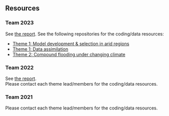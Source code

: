 ## Resources

### Team 2023
See [the report](https://www.cuahsi.org/uploads/library/doc/SI2023_Report.pdf).
See the following repositories for the coding/data resources: 
- [Theme 1: Model development & selection in arid regions](https://github.com/NWC-CUAHSI-Summer-Institute/ngen-aridity)
- [Theme 1: Data assimilation](https://github.com/NWC-CUAHSI-Summer-Institute/data_assimilation_with_bmi)
- [Theme 2: Compound flooding under changing climate](https://github.com/javedali99/si2023-compound-flooding)

### Team 2022

See [the report](https://www.cuahsi.org/uploads/library/doc/SI2022_Report_v1.2.docx.pdf).  
Please contact each theme lead/members for the coding/data resources.

### Team 2021

Please contact each theme lead/members for the coding/data resources.

<!--
Feel free to add your
-->

<!--

**Here are some ideas to get you started:**

🙋‍♀️ A short introduction - what is your organization all about?
🌈 Contribution guidelines - how can the community get involved?
👩‍💻 Useful resources - where can the community find your docs? Is there anything else the community should know?
🍿 Fun facts - what does your team eat for breakfast?
🧙 Remember, you can do mighty things with the power of [Markdown](https://docs.github.com/github/writing-on-github/getting-started-with-writing-and-formatting-on-github/basic-writing-and-formatting-syntax)
-->
